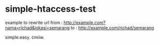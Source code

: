 # simple-htaccess-test
example to rewrite url
from : http://example.com?nama=richad&lokasi=semarang
to : http://example.com/richad/semarang

simple.easy. cmiiw.
